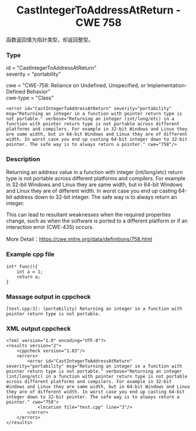 # <center> CastIntegerToAddressAtReturn - CWE 758

函数返回值为指针类型，却返回整型。

### Type

id = "CastIntegerToAddressAtReturn"  
severity = "portability"

cwe = "CWE-758: Reliance on Undefined, Unspecified, or Implementation-Defined Behavior"  
cwe-type = "Class"

    <error id="CastIntegerToAddressAtReturn" severity="portability" msg="Returning an integer in a function with pointer return type is not portable." verbose="Returning an integer (int/long/etc) in a function with pointer return type is not portable across different platforms and compilers. For example in 32-bit Windows and Linux they are same width, but in 64-bit Windows and Linux they are of different width. In worst case you end up casting 64-bit integer down to 32-bit pointer. The safe way is to always return a pointer." cwe="758"/>



### Description

Returning an address value in a function with integer (int/long/etc) return type is not portable across different platforms and compilers. For example in 32-bit Windows and Linux they are same width, but in 64-bit Windows and Linux they are of different width. In worst case you end up casting 64-bit address down to 32-bit integer. The safe way is to always return an integer.

This can lead to resultant weaknesses when the required properties change, such as when the software is ported to a different platform or if an interaction error (CWE-435) occurs.

More Detail：https://cwe.mitre.org/data/definitions/758.html  



### Example cpp file

	int* func(){
		int a = 1;
		return a;
	}



### Massage output in cppcheck

	[test.cpp:3]: (portability) Returning an integer in a function with pointer return type is not portable.



### XML output cppcheck

	<?xml version="1.0" encoding="UTF-8"?>
	<results version="2">
	    <cppcheck version="1.83"/>
	    <errors>
	        <error id="CastIntegerToAddressAtReturn" severity="portability" msg="Returning an integer in a function with pointer return type is not portable." verbose="Returning an integer (int/long/etc) in a function with pointer return type is not portable across different platforms and compilers. For example in 32-bit Windows and Linux they are same width, but in 64-bit Windows and Linux they are of different width. In worst case you end up casting 64-bit integer down to 32-bit pointer. The safe way is to always return a pointer." cwe="758">
	            <location file="test.cpp" line="3"/>
	        </error>
	    </errors>
	</results>